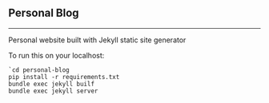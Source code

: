 ## Personal Blog

---

Personal website built with Jekyll static site generator

To run this on your localhost: 

```git clone https://github.com/Victornguli/personal-blog.git personal-blog
`cd personal-blog
pip install -r requirements.txt
bundle exec jekyll builf
bundle exec jekyll server
```
